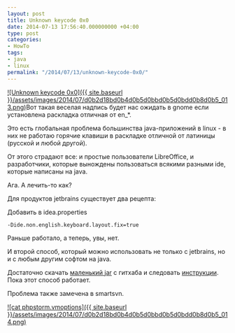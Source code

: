 ```yaml
---
layout: post
title: Unknown keycode 0x0
date: 2014-07-13 17:56:40.000000000 +04:00
type: post
categories:
- HowTo
tags:
- java
- linux
permalink: "/2014/07/13/unknown-keycode-0x0/"
---
```

[![Unknown keycode 0x0]({{ site.baseurl }}/assets/images/2014/07/d0b2d18bd0b4d0b5d0bbd0b5d0bdd0b8d0b5_013.png)](/2014/07/d0b2d18bd0b4d0b5d0bbd0b5d0bdd0b8d0b5_013.png)Вот такая веселая надпись будет нас ожидать в gnome если установлена раскладка отличная от en_*.

Это есть глобальная проблема большинства java-приложений в linux - в них не работаю горячие клавиши в раскладке отличной от латиницы (русской и любой другой).

От этого страдают все: и простые пользователи LibreOffice, и разработчики, которые вынождены пользоваться всякими разными ide, которые написаны на java.

Ага. А лечить-то как?

Для продуктов jetbrains существует два рецепта:

Добавить в idea.properties

```
-Dide.non.english.keyboard.layout.fix=true
```

Раньше работало, а теперь, увы, нет.

И второй способ, который можно использовать не только с jetbrains, но и с любым другим софтом на java.

Достаточно скачать&nbsp;[маленький jar](https://github.com/zheludkovm/LinuxJavaFixes "zheludkovm/LinuxJavaFixes") с гитхаба и следовать [инструкции](https://github.com/zheludkovm/LinuxJavaFixes/blob/master/README.md "zheludkovm/LinuxJavaFixes - readme"). Пока этот способ работает.

Проблема также замечена в smartsvn.

[![cat phpstorm.vmoptions]({{ site.baseurl }}/assets/images/2014/07/d0b2d18bd0b4d0b5d0bbd0b5d0bdd0b8d0b5_014.png)](/2014/07/d0b2d18bd0b4d0b5d0bbd0b5d0bdd0b8d0b5_014.png)

